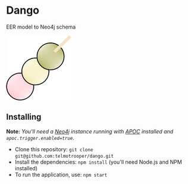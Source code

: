 # Dango
EER model to Neo4j schema

<img src="src/client/assets/dango.png" width="175" height="175" />

## Installing

__Note:__ *You'll need a [Neo4j](https://neo4j.com/) instance running with [APOC](https://neo4j.com/labs/apoc/) installed and `apoc.trigger.enabled=true`.*

* Clone this repository: `git clone git@github.com:telmotrooper/dango.git`
* Install the dependencies: `npm install` (you'll need Node.js and NPM installed)
* To run the application, use: `npm start`
